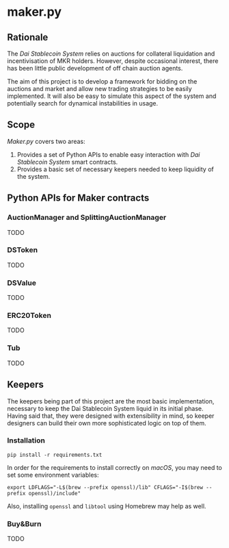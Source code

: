# maker.py

## Rationale

The _Dai Stablecoin System_ relies on auctions for collateral liquidation and
incentivisation of MKR holders. However, despite occasional interest,
there has been little public development of off chain auction agents.

The aim of this project is to develop a framework for bidding on the
auctions and market and allow new trading strategies to be easily implemented.
It will also be easy to simulate this aspect of the system and
potentially search for dynamical instabilities in usage.

## Scope

_Maker.py_ covers two areas:
1. Provides a set of Python APIs to enable easy interaction with
   _Dai Stablecoin System_ smart contracts.
2. Provides a basic set of necessary keepers needed to keep liquidity
   of the system.

## Python APIs for Maker contracts

### AuctionManager and SplittingAuctionManager 

TODO

### DSToken

TODO

### DSValue

TODO

### ERC20Token

TODO

### Tub

TODO

## Keepers

The keepers being part of this project are the most basic implementation, necessary
to keep the Dai Stablecoin System liquid in its initial phase. Having said that,
they were designed with extensibility in mind, so keeper designers can build their
own more sophisticated logic on top of them.

### Installation
```
pip install -r requirements.txt
```

In order for the requirements to install correctly on _macOS_, you may need to set
some environment variables:
```
export LDFLAGS="-L$(brew --prefix openssl)/lib" CFLAGS="-I$(brew --prefix openssl)/include" 
```

Also, installing `openssl` and `libtool` using Homebrew may help as well.

### Buy&Burn

TODO
